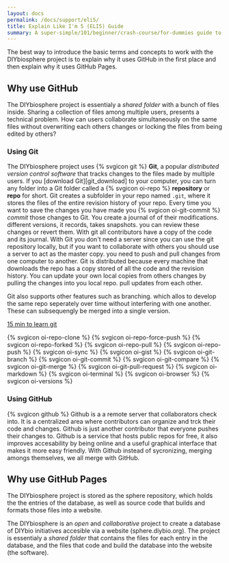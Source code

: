 ```yaml
---
layout: docs
permalink: /docs/support/eli5/
title: Explain Like I'm 5 (ELI5) Guide
summary: A super-simple/101/beginner/crash-course/for-dummies guide to help out the utterly confused
---
```


The best way to introduce the basic terms and concepts to work with the DIYbiosphere project is to explain why it uses GitHub in the first place and then explain why it uses GitHub Pages.


## Why use GitHub
The DIYbiosphere project is essentialy a _shared folder_ with a bunch of files inside. Sharing a collection of files among multiple users, presents a technical problem. How can users collaborate simultaneously on the same files without overwriting each others changes or locking the files from being edited by others?

### Using Git
The DIYbiosphere project uses {% svgicon git %} **Git**, a popular _distributed version control software_ that tracks changes to the files made by multiple users. If you [download Git][git_download] to your computer, you can turn any folder into a Git folder called a {% svgicon oi-repo %} **repository** or **repo** for short. Git creates a subfolder in your repo named `.git`, where it stores the files of the entire revision history of your repo. Every time you want to save the changes you have made you {% svgicon oi-git-commit %} _commit_ those changes to Git. You create a journal of of their modifications. different versions, it records, takes snapshots. you can review these changes or revert them. With git all contributors have a copy of the code and its journal.
With Git you don't need a server since you can use the git repository locally, but if you want to collaborate with others you should use a server to act as the master copy. you need to push and pull changes from one computer to another. Git is distributed because every machine that downloads the repo has a copy stored of all the code and the revision history.
You can update your own local copies from others changes by pulling the changes into you local repo. pull updates from each other.

Git also supports other features such as branching. which allos to develop the same repo seperately over time without interfering with one another. These can subsequengly be merged into a single version.

[15 min to learn git](https://try.github.io/levels/1/challenges/1)

{% svgicon oi-repo-clone %}
{% svgicon oi-repo-force-push %}
{% svgicon oi-repo-forked %}
{% svgicon oi-repo-pull %}
{% svgicon oi-repo-push %}
{% svgicon oi-sync %}
{% svgicon oi-gist %}
{% svgicon oi-git-branch %}
{% svgicon oi-git-commit %}
{% svgicon oi-git-compare %}
{% svgicon oi-git-merge %}
{% svgicon oi-git-pull-request %}
{% svgicon oi-markdown %}
{% svgicon oi-terminal %}
{% svgicon oi-browser %}
{% svgicon oi-versions %}











### Using GitHub
{% svgicon github %} Github is a a remote server that collaborators check into. It is a centralized area where contributors can organize and trck their code and changes. Github is just another contributor that everyone pushes their changes to.
Github is a service that hosts public repos for free, it also improves accesability by being online and a useful graphical interface that makes it more easy friendly. With Github instead of sycronizing, merging amongs themselves, we all merge with GitHub.



## Why use GitHub Pages
The DIYbiosphere project is stored as the sphere repository, which holds the the entries of the database, as well as source code that builds and formats those files into a website.

The DIYbiosphere is an _open_ and _collaborative_ project to create a database of DIYbio initiatives accesible via a website (sphere.diybio.org). The project is essentialy a _shared folder_ that contains the files for each entry in the database, and the files that code and build the database into the website (the software).
